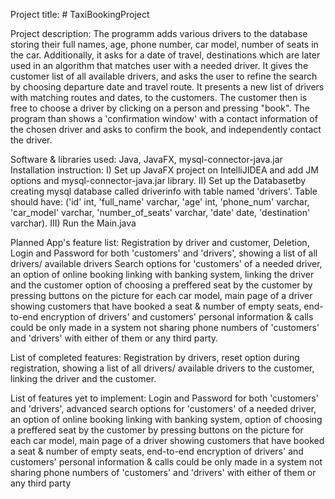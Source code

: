 Project title: # TaxiBookingProject

Project description: The programm adds various drivers to the database storing their full names,
age, phone number, car model, number of seats in the car. Additionally, it asks for a date of travel, 
destinations which are later used in an algorithm that matches user with a needed driver. It gives the customer 
list of all available drivers, and asks the user to refine the search by choosing departure date and travel route. 
It presents a new list of drivers with matching routes and dates, to the customers. The customer then is free to choose 
a driver by clicking on a person and pressing "book". The program than shows a 'confirmation window' with a contact 
information of the chosen driver and asks to confirm the book, and independently contact the driver.

Software & libraries used: Java, JavaFX, mysql-connector-java.jar
Installation instruction: 
I) Set up JavaFX project on IntelliJIDEA and add JM options and mysql-connector-java.jar library. 
II) Set up the Databasetby creating mysql database called driverinfo with table named 'drivers'. 
Table should have:
('id' int, 'full_name' varchar, 'age' int, 'phone_num' varchar, 'car_model' varchar, 'number_of_seats' varchar, 'date' date, 'destination' varchar).
III) Run the Main.java

Planned App's feature list: Registration by driver and customer, Deletion, Login and Password for both 'customers' and 'drivers', showing a list of all drivers/ available drivers
Search options for 'customers' of a needed driver, an option of online booking linking with banking system, linking the driver and the customer
option of choosing a preffered seat by the customer by pressing buttons on the picture for each car model,
main page of a driver showing customers that have booked a seat & number of empty seats, end-to-end encryption of drivers' and customers'
personal information & calls could be only made in a system not sharing phone numbers of 'customers' and 'drivers' with either of them or any third party.

List of completed features:
Registration by drivers, reset option during registration, showing a list of all drivers/ available drivers to the customer, linking the driver and the customer. 

List of features yet to implement:
Login and Password for both 'customers' and 'drivers', advanced search options for 'customers' of a needed driver, 
an option of online booking linking with banking system, option of choosing a preffered seat by the customer by pressing buttons on the picture for each car model,
main page of a driver showing customers that have booked a seat & number of empty seats, end-to-end encryption of drivers' and customers'
personal information & calls could be only made in a system not sharing phone numbers of 'customers' and 'drivers' with either of them or any third party


